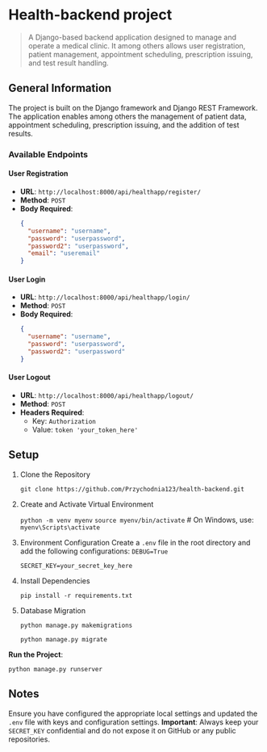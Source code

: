 # Health-backend project
> A Django-based backend application designed to manage and operate a medical clinic. 
> It among others allows user registration, patient management, appointment scheduling, prescription issuing, and test result handling.


## General Information
The project is built on the Django framework and Django REST Framework. The application enables among others the management of patient data, appointment scheduling, prescription issuing, and the addition of test results.

### Available Endpoints

#### User Registration
- **URL**: `http://localhost:8000/api/healthapp/register/`
- **Method**: `POST`
- **Body Required**:
  ```json
  {
    "username": "username",
    "password": "userpassword",
    "password2": "userpassword",
    "email": "useremail"
  }

#### User Login
- **URL**: `http://localhost:8000/api/healthapp/login/`
- **Method**: `POST`
- **Body Required**:
  ```json
  {
    "username": "username",
    "password": "userpassword",
    "password2": "userpassword"
  }


#### User Logout
- **URL**: `http://localhost:8000/api/healthapp/logout/`
- **Method**: `POST`
- **Headers Required**:
  - Key: `Authorization`
  - Value: `token 'your_token_here'`


## Setup
1. Clone the Repository

    `git clone https://github.com/Przychodnia123/health-backend.git`

2. Create and Activate Virtual Environment

    `python -m venv myenv`
    `source myenv/bin/activate`  # On Windows, use: `myenv\Scripts\activate`

3. Environment Configuration
Create a `.env` file in the root directory and add the following configurations:
    `DEBUG=True`

    `SECRET_KEY=your_secret_key_here`
    


4. Install Dependencies

    `pip install -r requirements.txt`

5. Database Migration

    `python manage.py makemigrations`

    `python manage.py migrate`
    

**Run the Project**:

`python manage.py runserver`


## Notes
Ensure you have configured the appropriate local settings and updated the `.env` file with keys and configuration settings. **Important**: Always keep your `SECRET_KEY` confidential and do not expose it on GitHub or any public repositories.
